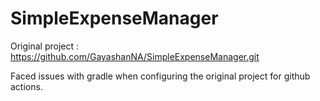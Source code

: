 # SimpleExpenseManager

Original project : https://github.com/GayashanNA/SimpleExpenseManager.git

Faced issues with gradle when configuring the original project for github actions.

